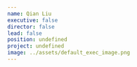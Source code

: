 ```yaml
---
name: Qian Liu
executive: false
director: false
lead: false
position: undefined
project: undefined
image: ../assets/default_exec_image.png
---
```

